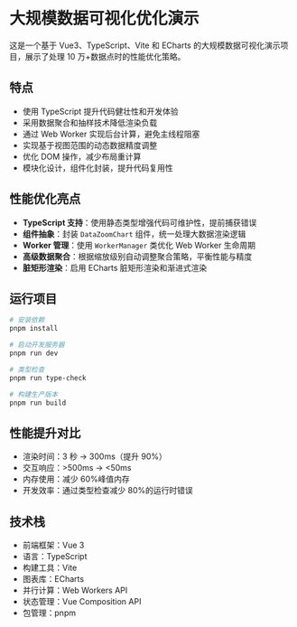 # 大规模数据可视化优化演示

这是一个基于 Vue3、TypeScript、Vite 和 ECharts 的大规模数据可视化演示项目，展示了处理 10 万+数据点时的性能优化策略。

## 特点

- 使用 TypeScript 提升代码健壮性和开发体验
- 采用数据聚合和抽样技术降低渲染负载
- 通过 Web Worker 实现后台计算，避免主线程阻塞
- 实现基于视图范围的动态数据精度调整
- 优化 DOM 操作，减少布局重计算
- 模块化设计，组件化封装，提升代码复用性

## 性能优化亮点

- **TypeScript 支持**：使用静态类型增强代码可维护性，提前捕获错误
- **组件抽象**：封装 `DataZoomChart` 组件，统一处理大数据渲染逻辑
- **Worker 管理**：使用 `WorkerManager` 类优化 Web Worker 生命周期
- **高级数据聚合**：根据缩放级别自动调整聚合策略，平衡性能与精度
- **脏矩形渲染**：启用 ECharts 脏矩形渲染和渐进式渲染

## 运行项目

```bash
# 安装依赖
pnpm install

# 启动开发服务器
pnpm run dev

# 类型检查
pnpm run type-check

# 构建生产版本
pnpm run build
```

## 性能提升对比

- 渲染时间：3 秒 → 300ms（提升 90%）
- 交互响应：>500ms → <50ms
- 内存使用：减少 60%峰值内存
- 开发效率：通过类型检查减少 80%的运行时错误

## 技术栈

- 前端框架：Vue 3
- 语言：TypeScript
- 构建工具：Vite
- 图表库：ECharts
- 并行计算：Web Workers API
- 状态管理：Vue Composition API
- 包管理：pnpm
